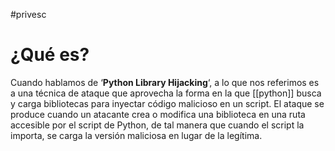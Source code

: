 #privesc 

# ¿Qué es?

Cuando hablamos de ‘**Python Library Hijacking**‘, a lo que nos referimos es a una técnica de ataque que aprovecha la forma en la que [[python]] busca y carga bibliotecas para inyectar código malicioso en un script. El ataque se produce cuando un atacante crea o modifica una biblioteca en una ruta accesible por el script de Python, de tal manera que cuando el script la importa, se carga la versión maliciosa en lugar de la legítima.